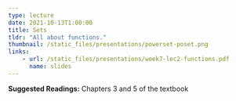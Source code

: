 ```yaml
---
type: lecture
date: 2021-10-13T1:00:00
title: Sets
tldr: "All about functions."
thumbnail: /static_files/presentations/powerset-poset.png
links: 
    - url: /static_files/presentations/week7-lec2-functions.pdf
      name: slides
---
```

**Suggested Readings:**
Chapters 3 and 5 of the textbook 